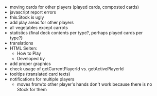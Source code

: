 - moving cards for other players (played cards, composted cards)
- javascript report errors
- this.Stock is ugly
- add play areas for other players
- all vegetables except carrots
- statistics (final deck contents per type?, perhaps played cards per type?)
- translations
- HTML Seiten:
  - How to Play
  - Developed by
- add proper graphics
- check usage of getCurrentPlayerId vs. getActivePlayerId
- tooltips (translated card texts)
- notifications for multiple players
  - moves from/to other player's hands don't work because there is no Stock for them

